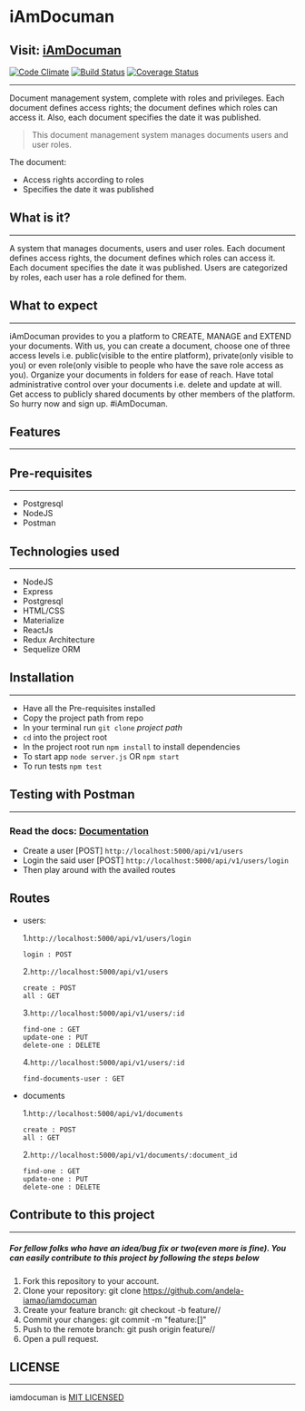 # iAmDocuman
## Visit: [iAmDocuman](http://iamdocuman-staging.herokuapp.com)

[![Code Climate](https://codeclimate.com/github/andela-iamao/iamdocuman.svg)](https://codeclimate.com/github/andela-iamao/iamdocuman) [![Build Status](https://travis-ci.org/andela-iamao/iamdocuman.svg?branch=demo-feedback)](https://travis-ci.org/andela-iamao/iamdocuman)
[![Coverage Status](https://coveralls.io/repos/github/andela-iamao/iamdocuman/badge.svg?branch=demo-feedback)](https://coveralls.io/github/andela-iamao/iamdocuman?branch=demo-feedback)

---
Document management system, complete with roles and privileges. Each document defines access rights; the document defines which roles can access it. Also, each document specifies the date it was published.


>This document management system manages documents users and user roles.

The document:
  - Access rights according to roles
  - Specifies the date it was published

## What is it?
---
  A system that manages documents, users and user roles. Each document defines access rights, the document defines which roles can access it. Each document specifies the date it was published. Users are categorized by roles, each user has a role defined for them.

## What to expect
---
  iAmDocuman provides to you a platform to CREATE, MANAGE and EXTEND your documents. With us, you can create a document, choose one of three access levels i.e. public(visible to the entire platform), private(only visible to you) or even role(only visible to people who have the save role access as you). Organize your documents in folders for ease of reach. Have total administrative control over your documents i.e. delete and update at will. Get access to publicly shared documents by other members of the platform. So hurry now and sign up. #iAmDocuman.


## Features
---


## Pre-requisites
---
  * Postgresql
  * NodeJS
  * Postman

## Technologies used
  ---
  * NodeJS
  * Express
  * Postgresql
  * HTML/CSS
  * Materialize
  * ReactJs
  * Redux Architecture
  * Sequelize ORM

## Installation
---
  * Have all the Pre-requisites installed
  * Copy the project path from repo
  * In your terminal run `git clone` _project path_
  * `cd` into the project root
  * In the project root run `npm install` to install dependencies
  * To start app `node server.js` OR `npm start`
  * To run tests `npm test`

## Testing with Postman
  ---
  ### Read the docs: [Documentation](http://iamdocuman-staging.herokuapp.com)

  * Create a user [POST] `http://localhost:5000/api/v1/users`
  * Login the said user [POST] `http://localhost:5000/api/v1/users/login`
  * Then play around with the availed routes

  ## Routes

  * users:

    1.`http://localhost:5000/api/v1/users/login`

        login : POST

    2.`http://localhost:5000/api/v1/users`

        create : POST
        all : GET

    3.`http://localhost:5000/api/v1/users/:id`

        find-one : GET
        update-one : PUT
        delete-one : DELETE

    4.`http://localhost:5000/api/v1/users/:id`

        find-documents-user : GET

  * documents

    1.`http://localhost:5000/api/v1/documents`

        create : POST
        all : GET

    2.`http://localhost:5000/api/v1/documents/:document_id`

        find-one : GET
        update-one : PUT
        delete-one : DELETE

## Contribute to this project
---
##### For fellow folks who have an idea/bug fix or two(even more is fine). You can easily contribute to this project by following the steps below   

1. Fork this repository to your account.
2. Clone your repository: git clone https://github.com/andela-iamao/iamdocuman
3. Create your feature branch: git checkout -b feature/<story-id>/<branch-name>
4. Commit your changes: git commit -m "feature:<awesome-idea>[<story-id>]"
5. Push to the remote branch: git push origin feature/<story-id>/<branch-name>
6. Open a pull request.


## LICENSE
---
iamdocuman is [MIT LICENSED](https://github.com/andela-iamao/documan/blob/production/LICENSE)
